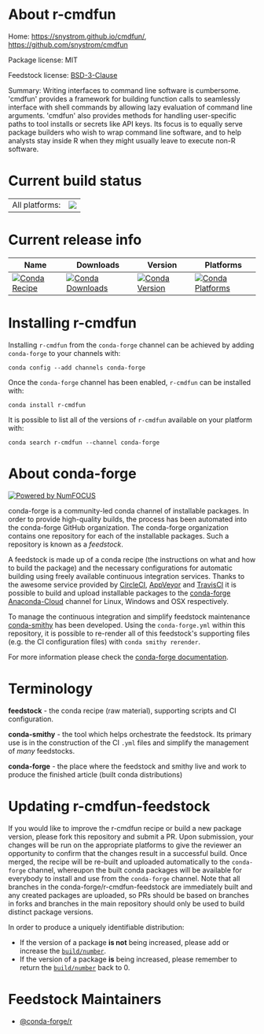 About r-cmdfun
==============

Home: https://snystrom.github.io/cmdfun/, https://github.com/snystrom/cmdfun

Package license: MIT

Feedstock license: [BSD-3-Clause](https://github.com/conda-forge/r-cmdfun-feedstock/blob/master/LICENSE.txt)

Summary: Writing interfaces to command line software is cumbersome. 'cmdfun' provides a framework for building function calls to seamlessly interface with shell commands by allowing lazy evaluation of command line arguments. 'cmdfun' also provides methods for handling user-specific paths to tool installs or secrets like API keys. Its focus is to equally serve package builders who wish to wrap command line software, and to help analysts stay inside R when they might usually leave to execute non-R software.

Current build status
====================


<table><tr><td>All platforms:</td>
    <td>
      <a href="https://dev.azure.com/conda-forge/feedstock-builds/_build/latest?definitionId=11040&branchName=master">
        <img src="https://dev.azure.com/conda-forge/feedstock-builds/_apis/build/status/r-cmdfun-feedstock?branchName=master">
      </a>
    </td>
  </tr>
</table>

Current release info
====================

| Name | Downloads | Version | Platforms |
| --- | --- | --- | --- |
| [![Conda Recipe](https://img.shields.io/badge/recipe-r--cmdfun-green.svg)](https://anaconda.org/conda-forge/r-cmdfun) | [![Conda Downloads](https://img.shields.io/conda/dn/conda-forge/r-cmdfun.svg)](https://anaconda.org/conda-forge/r-cmdfun) | [![Conda Version](https://img.shields.io/conda/vn/conda-forge/r-cmdfun.svg)](https://anaconda.org/conda-forge/r-cmdfun) | [![Conda Platforms](https://img.shields.io/conda/pn/conda-forge/r-cmdfun.svg)](https://anaconda.org/conda-forge/r-cmdfun) |

Installing r-cmdfun
===================

Installing `r-cmdfun` from the `conda-forge` channel can be achieved by adding `conda-forge` to your channels with:

```
conda config --add channels conda-forge
```

Once the `conda-forge` channel has been enabled, `r-cmdfun` can be installed with:

```
conda install r-cmdfun
```

It is possible to list all of the versions of `r-cmdfun` available on your platform with:

```
conda search r-cmdfun --channel conda-forge
```


About conda-forge
=================

[![Powered by NumFOCUS](https://img.shields.io/badge/powered%20by-NumFOCUS-orange.svg?style=flat&colorA=E1523D&colorB=007D8A)](http://numfocus.org)

conda-forge is a community-led conda channel of installable packages.
In order to provide high-quality builds, the process has been automated into the
conda-forge GitHub organization. The conda-forge organization contains one repository
for each of the installable packages. Such a repository is known as a *feedstock*.

A feedstock is made up of a conda recipe (the instructions on what and how to build
the package) and the necessary configurations for automatic building using freely
available continuous integration services. Thanks to the awesome service provided by
[CircleCI](https://circleci.com/), [AppVeyor](https://www.appveyor.com/)
and [TravisCI](https://travis-ci.com/) it is possible to build and upload installable
packages to the [conda-forge](https://anaconda.org/conda-forge)
[Anaconda-Cloud](https://anaconda.org/) channel for Linux, Windows and OSX respectively.

To manage the continuous integration and simplify feedstock maintenance
[conda-smithy](https://github.com/conda-forge/conda-smithy) has been developed.
Using the ``conda-forge.yml`` within this repository, it is possible to re-render all of
this feedstock's supporting files (e.g. the CI configuration files) with ``conda smithy rerender``.

For more information please check the [conda-forge documentation](https://conda-forge.org/docs/).

Terminology
===========

**feedstock** - the conda recipe (raw material), supporting scripts and CI configuration.

**conda-smithy** - the tool which helps orchestrate the feedstock.
                   Its primary use is in the construction of the CI ``.yml`` files
                   and simplify the management of *many* feedstocks.

**conda-forge** - the place where the feedstock and smithy live and work to
                  produce the finished article (built conda distributions)


Updating r-cmdfun-feedstock
===========================

If you would like to improve the r-cmdfun recipe or build a new
package version, please fork this repository and submit a PR. Upon submission,
your changes will be run on the appropriate platforms to give the reviewer an
opportunity to confirm that the changes result in a successful build. Once
merged, the recipe will be re-built and uploaded automatically to the
`conda-forge` channel, whereupon the built conda packages will be available for
everybody to install and use from the `conda-forge` channel.
Note that all branches in the conda-forge/r-cmdfun-feedstock are
immediately built and any created packages are uploaded, so PRs should be based
on branches in forks and branches in the main repository should only be used to
build distinct package versions.

In order to produce a uniquely identifiable distribution:
 * If the version of a package **is not** being increased, please add or increase
   the [``build/number``](https://conda.io/docs/user-guide/tasks/build-packages/define-metadata.html#build-number-and-string).
 * If the version of a package **is** being increased, please remember to return
   the [``build/number``](https://conda.io/docs/user-guide/tasks/build-packages/define-metadata.html#build-number-and-string)
   back to 0.

Feedstock Maintainers
=====================

* [@conda-forge/r](https://github.com/conda-forge/r/)

